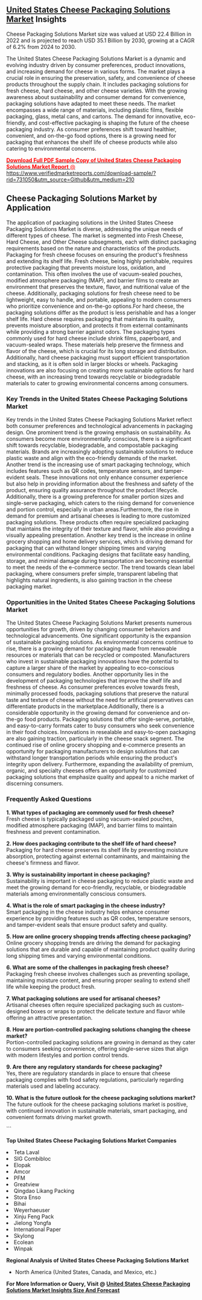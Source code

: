 <h2><a href="https://www.verifiedmarketreports.com/download-sample/?rid=731050&amp;utm_source=Github&amp;utm_medium=210" target="_blank">United States Cheese Packaging Solutions Market</a> Insights</h2><p>Cheese Packaging Solutions Market size was valued at USD 22.4 Billion in 2022 and is projected to reach USD 35.1 Billion by 2030, growing at a CAGR of 6.2% from 2024 to 2030.</p><p><p>The United States Cheese Packaging Solutions Market is a dynamic and evolving industry driven by consumer preferences, product innovations, and increasing demand for cheese in various forms. The market plays a crucial role in ensuring the preservation, safety, and convenience of cheese products throughout the supply chain. It includes packaging solutions for fresh cheese, hard cheese, and other cheese varieties. With the growing awareness about sustainability and consumer demand for convenience, packaging solutions have adapted to meet these needs. The market encompasses a wide range of materials, including plastic films, flexible packaging, glass, metal cans, and cartons. The demand for innovative, eco-friendly, and cost-effective packaging is shaping the future of the cheese packaging industry. As consumer preferences shift toward healthier, convenient, and on-the-go food options, there is a growing need for packaging that enhances the shelf life of cheese products while also catering to environmental concerns. <a href="#"><p><span class=""><span style="color: #ff0000;"><strong>Download Full PDF Sample Copy of United States Cheese Packaging Solutions Market Report</strong> @ </span><a href="https://www.verifiedmarketreports.com/download-sample/?rid=731050&amp;utm_source=Github&amp;utm_medium=210" target="_blank">https://www.verifiedmarketreports.com/download-sample/?rid=731050&amp;utm_source=Github&amp;utm_medium=210</a></span></p></a></p><h2>Cheese Packaging Solutions Market by Application</h2><p>The application of packaging solutions in the United States Cheese Packaging Solutions Market is diverse, addressing the unique needs of different types of cheese. The market is segmented into Fresh Cheese, Hard Cheese, and Other Cheese subsegments, each with distinct packaging requirements based on the nature and characteristics of the products. Packaging for fresh cheese focuses on ensuring the product's freshness and extending its shelf life. Fresh cheese, being highly perishable, requires protective packaging that prevents moisture loss, oxidation, and contamination. This often involves the use of vacuum-sealed pouches, modified atmosphere packaging (MAP), and barrier films to create an environment that preserves the texture, flavor, and nutritional value of the cheese. Additionally, packaging solutions for fresh cheese need to be lightweight, easy to handle, and portable, appealing to modern consumers who prioritize convenience and on-the-go options.For hard cheese, the packaging solutions differ as the product is less perishable and has a longer shelf life. Hard cheese requires packaging that maintains its quality, prevents moisture absorption, and protects it from external contaminants while providing a strong barrier against odors. The packaging types commonly used for hard cheese include shrink films, paperboard, and vacuum-sealed wraps. These materials help preserve the firmness and flavor of the cheese, which is crucial for its long storage and distribution. Additionally, hard cheese packaging must support efficient transportation and stacking, as it is often sold in larger blocks or wheels. Packaging innovations are also focusing on creating more sustainable options for hard cheese, with an increasing trend towards recyclable or biodegradable materials to cater to growing environmental concerns among consumers. <h3>Key Trends in the United States Cheese Packaging Solutions Market</h3><p>Key trends in the United States Cheese Packaging Solutions Market reflect both consumer preferences and technological advancements in packaging design. One prominent trend is the growing emphasis on sustainability. As consumers become more environmentally conscious, there is a significant shift towards recyclable, biodegradable, and compostable packaging materials. Brands are increasingly adopting sustainable solutions to reduce plastic waste and align with the eco-friendly demands of the market. Another trend is the increasing use of smart packaging technology, which includes features such as QR codes, temperature sensors, and tamper-evident seals. These innovations not only enhance consumer experience but also help in providing information about the freshness and safety of the product, ensuring quality assurance throughout the product lifecycle. Additionally, there is a growing preference for smaller portion sizes and single-serve packaging, which caters to the rising demand for convenience and portion control, especially in urban areas.Furthermore, the rise in demand for premium and artisanal cheeses is leading to more customized packaging solutions. These products often require specialized packaging that maintains the integrity of their texture and flavor, while also providing a visually appealing presentation. Another key trend is the increase in online grocery shopping and home delivery services, which is driving demand for packaging that can withstand longer shipping times and varying environmental conditions. Packaging designs that facilitate easy handling, storage, and minimal damage during transportation are becoming essential to meet the needs of the e-commerce sector. The trend towards clean label packaging, where consumers prefer simple, transparent labeling that highlights natural ingredients, is also gaining traction in the cheese packaging market.<h3>Opportunities in the United States Cheese Packaging Solutions Market</h3><p>The United States Cheese Packaging Solutions Market presents numerous opportunities for growth, driven by changing consumer behaviors and technological advancements. One significant opportunity is the expansion of sustainable packaging solutions. As environmental concerns continue to rise, there is a growing demand for packaging made from renewable resources or materials that can be recycled or composted. Manufacturers who invest in sustainable packaging innovations have the potential to capture a larger share of the market by appealing to eco-conscious consumers and regulatory bodies. Another opportunity lies in the development of packaging technologies that improve the shelf life and freshness of cheese. As consumer preferences evolve towards fresh, minimally processed foods, packaging solutions that preserve the natural taste and texture of cheese without the need for artificial preservatives can differentiate products in the marketplace.Additionally, there is a considerable opportunity in the growing demand for convenience and on-the-go food products. Packaging solutions that offer single-serve, portable, and easy-to-carry formats cater to busy consumers who seek convenience in their food choices. Innovations in resealable and easy-to-open packaging are also gaining traction, particularly in the cheese snack segment. The continued rise of online grocery shopping and e-commerce presents an opportunity for packaging manufacturers to design solutions that can withstand longer transportation periods while ensuring the product's integrity upon delivery. Furthermore, expanding the availability of premium, organic, and specialty cheeses offers an opportunity for customized packaging solutions that emphasize quality and appeal to a niche market of discerning consumers.<h3>Frequently Asked Questions</h3><p><b>1. What types of packaging are commonly used for fresh cheese?</b><br>Fresh cheese is typically packaged using vacuum-sealed pouches, modified atmosphere packaging (MAP), and barrier films to maintain freshness and prevent contamination.</p><p><b>2. How does packaging contribute to the shelf life of hard cheese?</b><br>Packaging for hard cheese preserves its shelf life by preventing moisture absorption, protecting against external contaminants, and maintaining the cheese's firmness and flavor.</p><p><b>3. Why is sustainability important in cheese packaging?</b><br>Sustainability is important in cheese packaging to reduce plastic waste and meet the growing demand for eco-friendly, recyclable, or biodegradable materials among environmentally conscious consumers.</p><p><b>4. What is the role of smart packaging in the cheese industry?</b><br>Smart packaging in the cheese industry helps enhance consumer experience by providing features such as QR codes, temperature sensors, and tamper-evident seals that ensure product safety and quality.</p><p><b>5. How are online grocery shopping trends affecting cheese packaging?</b><br>Online grocery shopping trends are driving the demand for packaging solutions that are durable and capable of maintaining product quality during long shipping times and varying environmental conditions.</p><p><b>6. What are some of the challenges in packaging fresh cheese?</b><br>Packaging fresh cheese involves challenges such as preventing spoilage, maintaining moisture content, and ensuring proper sealing to extend shelf life while keeping the product fresh.</p><p><b>7. What packaging solutions are used for artisanal cheeses?</b><br>Artisanal cheeses often require specialized packaging such as custom-designed boxes or wraps to protect the delicate texture and flavor while offering an attractive presentation.</p><p><b>8. How are portion-controlled packaging solutions changing the cheese market?</b><br>Portion-controlled packaging solutions are growing in demand as they cater to consumers seeking convenience, offering single-serve sizes that align with modern lifestyles and portion control trends.</p><p><b>9. Are there any regulatory standards for cheese packaging?</b><br>Yes, there are regulatory standards in place to ensure that cheese packaging complies with food safety regulations, particularly regarding materials used and labeling accuracy.</p><p><b>10. What is the future outlook for the cheese packaging solutions market?</b><br>The future outlook for the cheese packaging solutions market is positive, with continued innovation in sustainable materials, smart packaging, and convenient formats driving market growth.</p>```</p><p><strong>Top United States Cheese Packaging Solutions Market Companies</strong></p><div data-test-id=""><p><li>Teta Laval</li><li> SIG Combibloc</li><li> Elopak</li><li> Amcor</li><li> PFM</li><li> Greatview</li><li> Qingdao Likang Packing</li><li> Stora Enso</li><li> Bihai</li><li> Weyerhaeuser</li><li> Xinju Feng Pack</li><li> Jielong Yongfa</li><li> International Paper</li><li> Skylong</li><li> Ecolean</li><li> Winpak</li></p><div><strong>Regional Analysis of&nbsp;United States Cheese Packaging Solutions Market</strong></div><ul><li dir="ltr"><p dir="ltr">North America&nbsp;(United States, Canada, and Mexico, etc.)</p></li></ul><p><strong>For More Information or Query, Visit @&nbsp;</strong><strong><a href="https://www.verifiedmarketreports.com/product/cheese-packaging-solutions-market/?utm_source=Github&amp;utm_medium=210" target="_blank">United States Cheese Packaging Solutions Market Insights Size And Forecast</a></strong></p></div>
